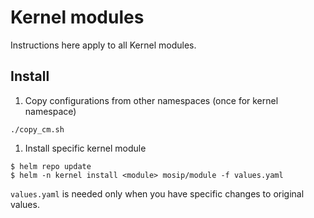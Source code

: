 # Kernel modules

Instructions here apply to all Kernel modules. 

## Install 
1. Copy configurations from other namespaces (once for kernel namespace)
```
./copy_cm.sh
```
1. Install specific kernel module
```
$ helm repo update
$ helm -n kernel install <module> mosip/module -f values.yaml
```
`values.yaml` is needed only when you have specific changes to original values.



